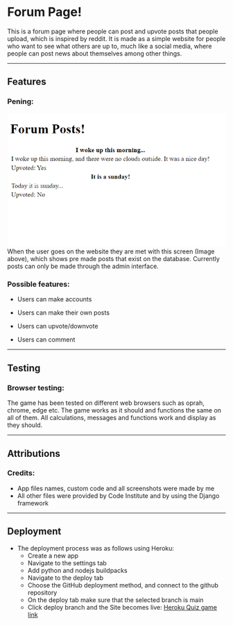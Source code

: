 # Forum Page!

This is a forum page where people can post and upvote posts that people upload, which is inspired by reddit. It is made as a simple website for people who want to see what others are up to, much like a social media, where people can post news about themselves among other things.

----------

## Features

### Pening:
![Image of the home page](assets/screenshots/Home%20page.png)  
When the user goes on the website they are met with this screen (Image above), which shows pre made posts that exist on the database. Currently posts can only be made through the admin interface.

### Possible features:

* Users can make accounts

* Users can make their own posts

* Users can upvote/downvote

* Users can comment

----------

## Testing

### Browser testing:

The game has been tested on different web browsers such as oprah, chrome, edge etc. The game works as it should and functions the same on all of them. All calculations, messages and functions work and display as they should.

----------

## Attributions

### Credits:

* App files names, custom code and all screenshots were made by me
* All other files were provided by Code Institute and by using the Django framework

----------

## Deployment

* The deployment process was as follows using Heroku:
  * Create a new app
  * Navigate to the settings tab
  * Add python and nodejs buildpacks
  * Navigate to the deploy tab
  * Choose the GitHub deployment method, and connect to the github repository
  * On the deploy tab make sure that the selected branch is main
  * Click deploy branch and the Site becomes live: [Heroku Quiz game link]()
